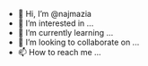 - 👋 Hi, I’m @najmazia
- 👀 I’m interested in ...
- 🌱 I’m currently learning ...
- 💞️ I’m looking to collaborate on ...
- 📫 How to reach me ...

<!---
najmazia/najmazia is a ✨ special ✨ repository because its `README.md` (this file) appears on your GitHub profile.
You can click the Preview link to take a look at your changes.
--->
